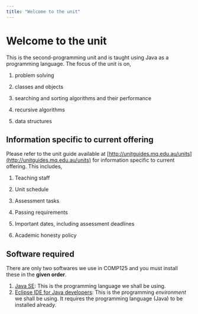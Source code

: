 ```yaml
---
title: "Welcome to the unit"
---
```


# Welcome to the unit

This is the second-programming unit and is taught using Java as a programming language. The focus of the unit is on,

1. problem solving

2. classes and objects

3. searching and sorting algorithms and their performance

4. recursive algorithms

5. data structures

## Information specific to current offering

Please refer to the unit guide available at [http://unitguides.mq.edu.au/units](http://unitguides.mq.edu.au/units) for information specific to current offering. This includes,

1. Teaching staff

2. Unit schedule

3. Assessment tasks

4. Passing requirements

5. Important dates, including assessment deadlines

6. Academic honesty policy

## Software required

There are only two softwares we use in COMP125 and you must install these in the **given order**.

1. [Java SE](http://www.oracle.com/technetwork/java/javase/downloads/jdk10-downloads-4416644.html): This is the programming language we shall be using.
2. [Eclipse IDE for Java developers](https://www.eclipse.org/downloads/): This is the programming *environment* we shall be using. It requires the programming language (Java) to be installed already.
